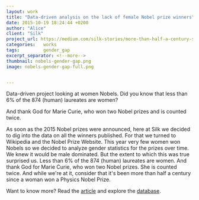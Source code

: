 ```yaml
---
layout: work
title: "Data-driven analysis on the lack of female Nobel prize winners"
date: 2015-10-19 18:24:44 +0200
author: "Alice"
client: "Silk"
project_url: https://medium.com/silk-stories/more-than-half-a-century-since-a-woman-won-a-physics-nobel-prize-788b18c8fe10#.40covsy3e
categories:   works
tags:         gender_gap
excerpt_separator: <!--more-->
thumbnail: nobels-gender-gap.png
image: nobels-gender-gap-full.png


---
```

Data-driven project looking at women Nobels. Did you know that less than 6% of the 874 (human) laureates are women? <!--more-->

And thank God for Marie Curie, who won two Nobel prizes and is counted twice. 

As soon as the 2015 Nobel prizes were announced, here at Silk we decided to dig into the data on all the winners published. For that we turned to Wikipedia and the Nobel Prize Website. This year very few women won Nobels so we decided to analyze gender statistics for the prizes over time. We knew it would be male dominated. But the extent to which this was true surprised us. Less than 6% of the 874 (human) laureates are women. And thank God for Marie Curie, who won two Nobel prizes. She is counted twice.
And while we're at it, consider that it's been more than half a century since a woman won a Physics Nobel Prize. 

Want to know more? Read the [article](https://medium.com/silk-stories/more-than-half-a-century-since-a-woman-won-a-physics-nobel-prize-788b18c8fe10#.40covsy3e) and explore the [database](https://medium.com/silk-stories/more-than-half-a-century-since-a-woman-won-a-physics-nobel-prize-788b18c8fe10#.40covsy3e).